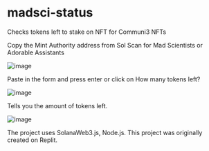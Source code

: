 # madsci-status
Checks tokens left to stake on NFT for Communi3 NFTs

Copy the Mint Authority address from Sol Scan for Mad Scientists or Adorable Assistants 

![image](https://user-images.githubusercontent.com/59466352/212802457-4e1c9272-b8d1-4abc-b45c-566e9a32d8b5.png)

Paste in the form and press enter or click on How many tokens left?

![image](https://user-images.githubusercontent.com/59466352/212802626-581cf0a5-e43e-4cfc-867d-d231ef0261a2.png)

Tells you the amount of tokens left.

![image](https://user-images.githubusercontent.com/59466352/212802936-5fc680f2-884b-4297-8c1c-8ebebf74aa73.png)


The project uses SolanaWeb3.js, Node.js. This project was originally created on Replit.

